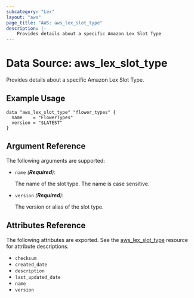 ```yaml
---
subcategory: "Lex"
layout: "aws"
page_title: "AWS: aws_lex_slot_type"
description: |-
    Provides details about a specific Amazon Lex Slot Type
---
```


# Data Source: aws_lex_slot_type

Provides details about a specific Amazon Lex Slot Type.

## Example Usage

```hcl
data "aws_lex_slot_type" "flower_types" {
  name    = "FlowerTypes"
  version = "$LATEST"
}
```

## Argument Reference

The following arguments are supported:

* `name` _(**Required**)_:

    The name of the slot type. The name is case sensitive.

* `version` _(**Required**)_:

    The version or alias of the slot type.

## Attributes Reference

The following attributes are exported. See the [aws_lex_slot_type](/docs/providers/aws/r/lex_slot_type.html)
resource for attribute descriptions.

* `checksum`
* `created_date`
* `description`
* `last_updated_date`
* `name`
* `version`
